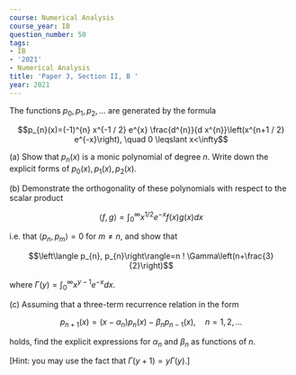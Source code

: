 ```yaml
---
course: Numerical Analysis
course_year: IB
question_number: 50
tags:
- IB
- '2021'
- Numerical Analysis
title: 'Paper 3, Section II, B '
year: 2021
---
```




The functions $p_{0}, p_{1}, p_{2}, \ldots$ are generated by the formula

$$p_{n}(x)=(-1)^{n} x^{-1 / 2} e^{x} \frac{d^{n}}{d x^{n}}\left(x^{n+1 / 2} e^{-x}\right), \quad 0 \leqslant x<\infty$$

(a) Show that $p_{n}(x)$ is a monic polynomial of degree $n$. Write down the explicit forms of $p_{0}(x), p_{1}(x), p_{2}(x)$.

(b) Demonstrate the orthogonality of these polynomials with respect to the scalar product

$$\langle f, g\rangle=\int_{0}^{\infty} x^{1 / 2} e^{-x} f(x) g(x) d x$$

i.e. that $\left\langle p_{n}, p_{m}\right\rangle=0$ for $m \neq n$, and show that

$$\left\langle p_{n}, p_{n}\right\rangle=n ! \Gamma\left(n+\frac{3}{2}\right)$$

where $\Gamma(y)=\int_{0}^{\infty} x^{y-1} e^{-x} d x$.

(c) Assuming that a three-term recurrence relation in the form

$$p_{n+1}(x)=\left(x-\alpha_{n}\right) p_{n}(x)-\beta_{n} p_{n-1}(x), \quad n=1,2, \ldots$$

holds, find the explicit expressions for $\alpha_{n}$ and $\beta_{n}$ as functions of $n$.

[Hint: you may use the fact that $\Gamma(y+1)=y \Gamma(y) .]$